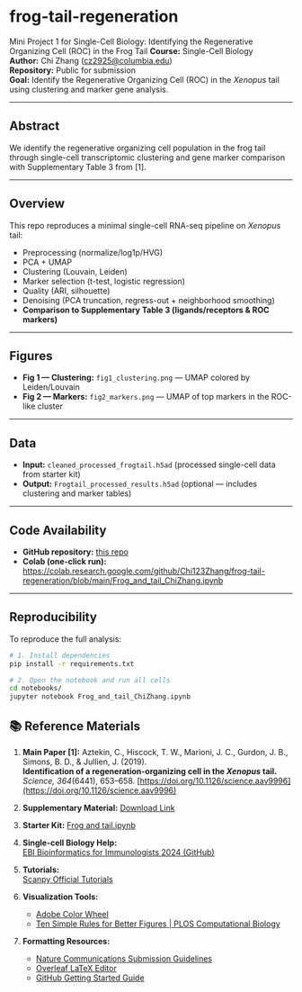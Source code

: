 # frog-tail-regeneration
Mini Project 1 for Single-Cell Biology: Identifying the Regenerative Organizing Cell (ROC) in the Frog Tail
**Course:** Single-Cell Biology  
**Author:** Chi Zhang (cz2925@columbia.edu)  
**Repository:** Public for submission  
**Goal:** Identify the Regenerative Organizing Cell (ROC) in the *Xenopus* tail using clustering and marker gene analysis.

---

## Abstract
We identify the regenerative organizing cell population in the frog tail through single-cell transcriptomic clustering and gene marker comparison with Supplementary Table 3 from [1].

---

## Overview
This repo reproduces a minimal single-cell RNA-seq pipeline on *Xenopus* tail:
- Preprocessing (normalize/log1p/HVG)
- PCA + UMAP
- Clustering (Louvain, Leiden)
- Marker selection (t-test, logistic regression)
- Quality (ARI, silhouette)
- Denoising (PCA truncation, regress-out + neighborhood smoothing)
- **Comparison to Supplementary Table 3 (ligands/receptors & ROC markers)**

---

## Figures
- **Fig 1 — Clustering:** `fig1_clustering.png` — UMAP colored by Leiden/Louvain  
- **Fig 2 — Markers:** `fig2_markers.png` — UMAP of top markers in the ROC-like cluster  

---

## Data
- **Input:** `cleaned_processed_frogtail.h5ad` (processed single-cell data from starter kit)  
- **Output:** `Frogtail_processed_results.h5ad` (optional — includes clustering and marker tables)  

---

## Code Availability
- **GitHub repository:** [this repo](https://github.com/Chi123Zhang/frog-tail-regeneration)  
- **Colab (one-click run):** https://colab.research.google.com/github/Chi123Zhang/frog-tail-regeneration/blob/main/Frog_and_tail_ChiZhang.ipynb
  

---

## Reproducibility
To reproduce the full analysis:

```bash
# 1. Install dependencies
pip install -r requirements.txt

# 2. Open the notebook and run all cells
cd notebooks/
jupyter notebook Frog_and_tail_ChiZhang.ipynb
```


## 📚 Reference Materials

1. **Main Paper [1]:** Aztekin, C., Hiscock, T. W., Marioni, J. C., Gurdon, J. B., Simons, B. D., & Jullien, J. (2019).  
**Identification of a regeneration-organizing cell in the *Xenopus* tail.**  
*Science, 364*(6441), 653–658. [https://doi.org/10.1126/science.aav9996](https://doi.org/10.1126/science.aav9996)

2. **Supplementary Material:** [Download Link](https://www.nature.com/articles/s41587-025-02694-w#Sec22)

3. **Starter Kit:** [Frog and tail.ipynb](./Frog_and_tail.ipynb)

4. **Single-cell Biology Help:**  
   [EBI Bioinformatics for Immunologists 2024 (GitHub)](https://github.com/noHup-cc/EBI_Bioinformatics_for_Immunologists_2024)

5. **Tutorials:**  
   [Scanpy Official Tutorials](https://scanpy.readthedocs.io/en/stable/tutorials.html)

6. **Visualization Tools:**  
   - [Adobe Color Wheel](https://color.adobe.com/create/color-wheel)  
   - [Ten Simple Rules for Better Figures | PLOS Computational Biology](https://journals.plos.org/ploscompbiol/article?id=10.1371/journal.pcbi.1003833)

7. **Formatting Resources:**  
   - [Nature Communications Submission Guidelines](https://www.nature.com/ncomms/submit/article)  
   - [Overleaf LaTeX Editor](https://www.overleaf.com/)  
   - [GitHub Getting Started Guide](https://docs.github.com/en/get-started/start-your-journey)
